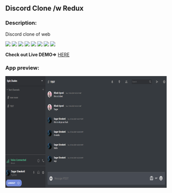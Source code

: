 ## Discord Clone /w Redux
<h3>Description:</h3>
Discord clone of web
<p>
    <img src="https://img.shields.io/badge/Platform-Web-brightgreen.svg" />
  <img src="https://img.shields.io/badge/Application-DiscordWEB-green.svg" />
  <img src="https://img.shields.io/badge/Editor-WEB_Strom-0078d7.svg" />
  <img src="https://img.shields.io/badge/Library-React_JS-61dbfb.svg" />
  <img src="https://img.shields.io/badge/Language-JavaScript-f0db4f.svg" />
    <img src="https://img.shields.io/badge/State_Management-REDUX-orange.svg" />
  <img src="https://img.shields.io/badge/BackEnd-Firebase-brightgreen.svg" />
    <img src="https://img.shields.io/badge/Hosting-Firebase_Hosting-brightgreen.svg" />

</p>
<p><b>Check out Live DEMO=></b> <a href="https://discord-clone-6c4b2.web.app/">HERE</a></p>
<h3>App preview:</h3>
<img src="src/assets/Screenshot_13.png" alt="preview" height="350" />
